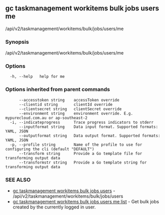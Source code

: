 ## gc taskmanagement workitems bulk jobs users me

/api/v2/taskmanagement/workitems/bulk/jobs/users/me

### Synopsis

/api/v2/taskmanagement/workitems/bulk/jobs/users/me

### Options

```
  -h, --help   help for me
```

### Options inherited from parent commands

```
      --accesstoken string    accessToken override
      --clientid string       clientId override
      --clientsecret string   clientSecret override
      --environment string    environment override. E.g. mypurecloud.com.au or ap-southeast-2
  -i, --indicateprogress      Trace progress indicators to stderr
      --inputformat string    Data input format. Supported formats: YAML, JSON
      --outputformat string   Data output format. Supported formats: YAML, JSON
  -p, --profile string        Name of the profile to use for configuring the cli (default "DEFAULT")
      --transform string      Provide a Go template file for transforming output data
      --transformstr string   Provide a Go template string for transforming output data
```

### SEE ALSO

* [gc taskmanagement workitems bulk jobs users](gc_taskmanagement_workitems_bulk_jobs_users.html)	 - /api/v2/taskmanagement/workitems/bulk/jobs/users
* [gc taskmanagement workitems bulk jobs users me list](gc_taskmanagement_workitems_bulk_jobs_users_me_list.html)	 - Get bulk jobs created by the currently logged in user.


